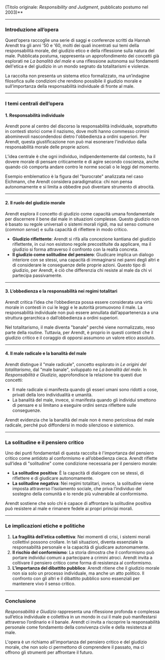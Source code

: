 (Titolo originale: _Responsibility and Judgment_, pubblicato postumo nel 2003)**

---

### **Introduzione all’opera**

Quest’opera raccoglie una serie di saggi e conferenze scritti da Hannah Arendt tra gli anni '50 e '60, molti dei quali incentrati sui temi della responsabilità morale, del giudizio etico e della riflessione sulla natura del male. Pubblicata postuma, rappresenta un approfondimento dei concetti già esplorati ne _La banalità del male_ e una riflessione autonoma sui fondamenti dell'etica e del giudizio in un mondo segnato da totalitarismi e violenze.

La raccolta non presenta un sistema etico formalizzato, ma un’indagine filosofica sulle condizioni che rendono possibile il giudizio morale e sull’importanza della responsabilità individuale di fronte al male.

---

### **I temi centrali dell’opera**

#### 1. **Responsabilità individuale**

Arendt pone al centro del discorso la responsabilità individuale, soprattutto in contesti storici come il nazismo, dove molti hanno commesso crimini abominevoli nascondendosi dietro l'obbedienza a ordini superiori. Per Arendt, questa giustificazione non può mai esonerare l'individuo dalla responsabilità morale delle proprie azioni.

L’idea centrale è che ogni individuo, indipendentemente dal contesto, ha il dovere morale di pensare criticamente e di agire secondo coscienza, anche quando ciò comporta andare contro le norme sociali o le leggi del momento.

Esempio emblematico è la figura del "burocrate" analizzata nel caso Eichmann, che Arendt considera paradigmatica: chi non pensa autonomamente e si limita a obbedire può diventare strumento di atrocità.

---

#### 2. **Il ruolo del giudizio morale**

Arendt esplora il concetto di giudizio come capacità umana fondamentale per discernere il bene dal male in situazioni complesse. Questo giudizio non è basato su regole universali o sistemi morali rigidi, ma sul senso comune (_common sense_) e sulla capacità di riflettere in modo critico.

- **Giudizio riflettente**: Arendt si rifà alla concezione kantiana del giudizio riflettente, in cui non esistono regole precostituite da applicare, ma il giudizio si forma attraverso il confronto con la realtà concreta.
- **Il giudizio come solitudine del pensiero**: Giudicare implica un dialogo interiore con se stessi, una capacità di immaginarsi nei panni degli altri e di considerare le conseguenze delle proprie azioni. Questo tipo di giudizio, per Arendt, è ciò che differenzia chi resiste al male da chi vi partecipa passivamente.

---

#### 3. **L’obbedienza e la responsabilità nei regimi totalitari**

Arendt critica l’idea che l’obbedienza possa essere considerata una virtù morale in contesti in cui le leggi e le autorità promuovono il male. La responsabilità individuale non può essere annullata dall’appartenenza a una struttura gerarchica o dall’obbedienza a ordini superiori.

Nel totalitarismo, il male diventa "banale" perché viene normalizzato, reso parte della routine. Tuttavia, per Arendt, è proprio in questi contesti che il giudizio critico e il coraggio di opporsi assumono un valore etico assoluto.

---

#### 4. **Il male radicale e la banalità del male**

Arendt distingue il "male radicale", concetto esplorato in _Le origini del totalitarismo_, dal "male banale", sviluppato ne _La banalità del male_. In _Responsabilità e Giudizio_, approfondisce la relazione tra questi due concetti:

- Il male radicale si manifesta quando gli esseri umani sono ridotti a cose, privati della loro individualità e umanità.
- La banalità del male, invece, si manifesta quando gli individui smettono di pensare e si limitano a eseguire ordini senza riflettere sulle conseguenze.

Arendt evidenzia che la banalità del male non è meno pericolosa del male radicale, perché può diffondersi in modo silenzioso e sistemico.

---

### **La solitudine e il pensiero critico**

Uno dei punti fondamentali di questa raccolta è l'importanza del pensiero critico come antidoto al conformismo e all’obbedienza cieca. Arendt riflette sull’idea di "solitudine" come condizione necessaria per il pensiero morale:

- **La solitudine positiva**: È la capacità di dialogare con se stessi, di riflettere e di giudicare autonomamente.
- **La solitudine negativa**: Nei regimi totalitari, invece, la solitudine viene imposta attraverso l’isolamento sociale, che priva l’individuo del sostegno della comunità e lo rende più vulnerabile al conformismo.

Arendt sostiene che solo chi è capace di affrontare la solitudine positiva può resistere al male e rimanere fedele ai propri principi morali.

---

### **Le implicazioni etiche e politiche**

1. **La fragilità dell’etica collettiva**: Nei momenti di crisi, i sistemi morali collettivi possono crollare. In tali situazioni, diventa essenziale la responsabilità personale e la capacità di giudicare autonomamente.
2. **Il rischio del conformismo**: La storia dimostra che il conformismo può portare individui comuni a partecipare a crimini atroci. Arendt invita a coltivare il pensiero critico come forma di resistenza al conformismo.
3. **L’importanza del dibattito pubblico**: Arendt ritiene che il giudizio morale non sia solo un processo individuale, ma anche un atto politico. Il confronto con gli altri e il dibattito pubblico sono essenziali per mantenere vivo il senso critico.

---

### **Conclusione**

_Responsabilità e Giudizio_ rappresenta una riflessione profonda e complessa sull’etica individuale e collettiva in un mondo in cui il male può manifestarsi attraverso l’ordinario e il banale. Arendt ci invita a riscoprire la responsabilità personale come fondamento della convivenza civile e della resistenza al male.

L'opera è un richiamo all'importanza del pensiero critico e del giudizio morale, che non solo ci permettono di comprendere il passato, ma ci offrono gli strumenti per affrontare il futuro.